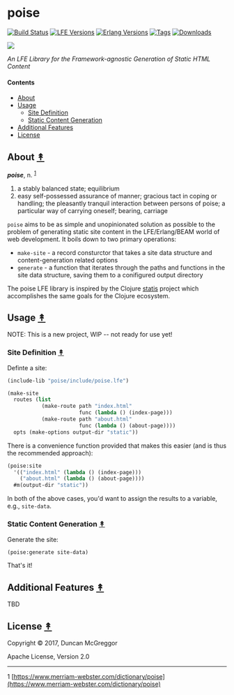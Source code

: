 # poise

[![Build Status][travis badge]][travis]
[![LFE Versions][lfe badge]][lfe]
[![Erlang Versions][erlang badge]][versions]
[![Tags][github tags badge]][github tags]
[![Downloads][hex downloads]][hex package]

[![][project-logo]][project-logo-large]

*An LFE Library for the Framework-agnostic Generation of Static HTML Content*


#### Contents

* [About](#about-)
* [Usage](#usage-)
  * [Site Definition](#site-definition-)
  * [Static Content Generation](#static-content-generation-)
* [Additional Features](#additional-features-)
* [License](#license-)


## About [&#x219F;](#contents)

<em><strong>poise</strong></em>, n. <sup>[1](#footnote1)</sup>

1. a stably balanced state; equilibrium
1. easy self-possessed assurance of manner; gracious tact in coping or
   handling; the pleasantly tranquil interaction between persons of poise; a
   particular way of carrying oneself; bearing, carriage

`poise` aims to be as simple and unopinionated solution as possible to the
problem of generating static site content in the LFE/Erlang/BEAM world of web
development. It boils down to two primary operations:

* `make-site` - a record consturctor that takes a site data structure and
  content-generation related options
* `generate` - a function that iterates through the paths and functions in the
  site data structure, saving them to a conifigured output directory

The poise LFE library is inspired by the Clojure
[statis](https://github.com/magnars/stasis) project which accomplishes the
same goals for the Clojure ecosystem.


## Usage [&#x219F;](#contents)

NOTE: This is a new project, WIP -- not ready for use yet!


### Site Definition [&#x219F;](#contents)

Definte a site:

```cl
(include-lib "poise/include/poise.lfe")

(make-site
  routes (list
           (make-route path "index.html"
                       func (lambda () (index-page)))
           (make-route path "about.html"
                       func (lambda () (about-page))))
  opts (make-options output-dir "static"))
```

There is a convenience function provided that makes this easier (and is
thus the recommended approach):

```cl
(poise:site
  '(("index.html" (lambda () (index-page)))
    ("about.html" (lambda () (about-page))))
  #m(output-dir "static"))
```

In both of the above cases, you'd want to assign the results to a variable,
e.g., `site-data`.


### Static Content Generation [&#x219F;](#contents)

Generate the site:

```cl
(poise:generate site-data)
```

That's it!


## Additional Features [&#x219F;](#contents)

TBD


## License [&#x219F;](#contents)

Copyright © 2017, Duncan McGreggor

Apache License, Version 2.0


----
<a name="footnote1">1</a>
[https://www.merriam-webster.com/dictionary/poise](https://www.merriam-webster.com/dictionary/poise)


<!-- Named page links below: /-->

[project-logo]: resources/images/logo.png
[project-logo-large]: resources/images/logo-large.png
[org]: https://github.com/lfex
[github]: https://github.com/lfex/poise
[gitlab]: https://gitlab.com/lfex/poise
[travis]: https://travis-ci.org/lfex/poise
[travis badge]: https://img.shields.io/travis/lfex/poise.svg
[lfe]: https://github.com/rvirding/lfe
[lfe badge]: https://img.shields.io/badge/lfe-1.2+-blue.svg
[erlang badge]: https://img.shields.io/badge/erlang-18+-blue.svg
[versions]: https://github.com/lfex/poise/blob/master/.travis.yml
[github tags]: https://github.com/lfex/poise/tags
[github tags badge]: https://img.shields.io/github/tag/lfex/poise.svg
[github downloads]: https://img.shields.io/github/downloads/atom/atom/total.svg
[hex badge]: https://img.shields.io/hexpm/v/poise.svg
[hex package]: https://hex.pm/packages/poise
[hex downloads]: https://img.shields.io/hexpm/dt/poise.svg
